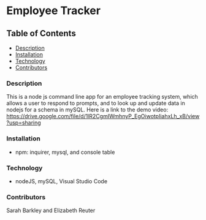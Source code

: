 # Employee Tracker
  ## Table of Contents
  * [ Description ](#description)
  * [ Installation ](#installation)
  * [ Technology ](#technology)
  * [ Contributors ](#contributors)
  
### Description
This is a node js command line app for an employee tracking system, which allows a user to respond to prompts, and to look up and update data in nodejs for a schema in mySQL. Here is a link to the demo video: https://drive.google.com/file/d/1lR2CgmIWmhnyP_EgOiwotpIiahxLh_xB/view?usp=sharing
  
### Installation
* npm: inquirer, mysql, and console table

### Technology
* nodeJS, mySQL, Visual Studio Code

### Contributors
Sarah Barkley and Elizabeth Reuter 
